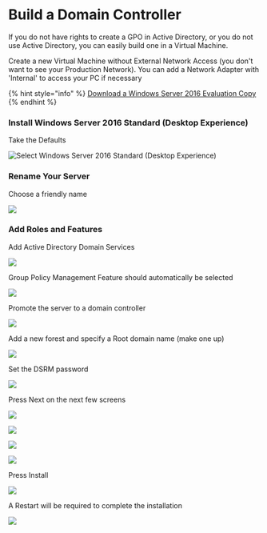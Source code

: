 # Build a Domain Controller

If you do not have rights to create a GPO in Active Directory, or you do not use Active Directory, you can easily build one in a Virtual Machine.

Create a new Virtual Machine without External Network Access \(you don't want to see your Production Network\).  You can add a Network Adapter with 'Internal' to access your PC if necessary

{% hint style="info" %}
[Download a Windows Server 2016 Evaluation Copy](https://www.microsoft.com/en-us/evalcenter/try)
{% endhint %}

### Install Windows Server 2016 Standard \(Desktop Experience\)

Take the Defaults

![Select Windows Server 2016 Standard \(Desktop Experience\)](../.gitbook/assets/2018-08-21_11-28-05.png)

### Rename Your Server

Choose a friendly name

![](../.gitbook/assets/2018-08-21_11-33-43%20%281%29.png)

### Add Roles and Features

Add Active Directory Domain Services

![](../.gitbook/assets/2018-08-21_11-37-26.png)

Group Policy Management Feature should automatically be selected

![](../.gitbook/assets/2018-08-21_11-37-35.png)

Promote the server to a domain controller

![](../.gitbook/assets/2018-08-21_11-39-12.png)

Add a new forest and specify a Root domain name \(make one up\)

![](../.gitbook/assets/2018-08-21_11-39-55.png)

Set the DSRM password

![](../.gitbook/assets/2018-08-21_11-40-15.png)

Press Next on the next few screens

![](../.gitbook/assets/2018-08-21_11-40-43.png)

![](../.gitbook/assets/2018-08-21_11-40-59.png)

![](../.gitbook/assets/2018-08-21_11-45-07%20%281%29.png)

![](../.gitbook/assets/2018-08-21_11-45-19.png)

Press Install

![](../.gitbook/assets/2018-08-21_11-45-49.png)

A Restart will be required to complete the installation

![](../.gitbook/assets/2018-08-21_11-48-23.png)



